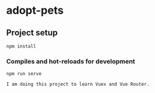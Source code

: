 # adopt-pets

## Project setup
```
npm install
```

### Compiles and hot-reloads for development
```
npm run serve

I am doing this project to learn Vuex and Vue Router.